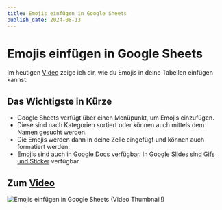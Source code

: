 ```yaml
---
title: Emojis einfügen in Google Sheets
publish_date: 2024-08-13
---
```


# Emojis einfügen in Google Sheets

Im heutigen [Video](https://youtu.be/COHHJZHZD9k) zeige ich dir, wie du Emojis in deine Tabellen einfügen kannst. 

## Das Wichtigste in Kürze

- Google Sheets verfügt über einen Menüpunkt, um Emojis einzufügen.
- Diese sind nach Kategorien sortiert oder können auch mittels dem Namen gesucht werden.
- Die Emojis werden dann in deine Zelle eingefügt und können auch formatiert werden.
- Emojis sind auch in [Google Docs](https://youtu.be/L3RvltD0WmI) verfügbar. In Google Slides sind [Gifs und Sticker](https://youtu.be/jeO4mPt1xdM) verfügbar.

## Zum [Video](https://youtu.be/COHHJZHZD9k)

![Emojis einfügen in Google Sheets (Video Thumbnail!)](../../thumbnails/Fertig621.jpg "Emojis einfügen in Google Sheets (Video Thumbnail!)")